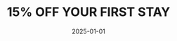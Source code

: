 ---
title: "15% OFF YOUR FIRST STAY"
date: 2025-01-01
draft: false
type: "page"
layout: "contact-form-2"
# This makes the page unlisted (won't appear in menus or lists)
sitemap:
  priority: 0.1
  changefreq: "monthly"
# Hide from search engines if desired
robots: "noindex, nofollow"
---